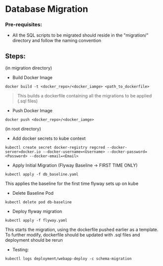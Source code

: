 # Database Migration

### Pre-requisites:

- All the SQL scripts to be migrated should reside in the "migration/" directory and follow the naming convention

## Steps:

(in migration directory)
- Build Docker Image
```
docker build -t <docker_repo>/<docker_iamge> <path_to_dockerfile>
```
> This builds a dockerfile containing all the migrations to be applied (.sql files)

- Push Docker Image
```
docker push <docker_repo>/<docker_iamge>
```
(in root directory)

- Add docker secrets to kube context
```
kubectl create secret docker-registry regcred --docker-server=docker.io --docker-username=<Username> --docker-password=<Password> --docker-email=<Email>
```

- Apply Initial Migration (Flyway Baseline -> FIRST TIME ONLY)
``` 
kubectl apply -f db_baseline.yaml
```
This applies the baseline for the first time flyway sets up on kube

- Delete Baseline Pod
```
kubectl delete pod db-baseline
```

- Deploy flyway migration
```
kubectl apply -f flyway.yaml
```
This starts the migration, using the dockerfile pushed earlier as a template. To further modify, dockerfile should be updated with .sql files and deployment should be rerun

- Testing:
```
kubectl logs deployment/webapp-deploy -c schema-migration
```
